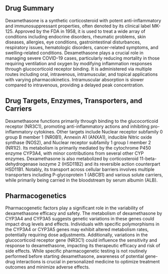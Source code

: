 ## Drug Summary
Dexamethasone is a synthetic corticosteroid with potent anti-inflammatory and immunosuppressant properties, often denoted by its clinical label MK-125. Approved by the FDA in 1958, it is used to treat a wide array of conditions including endocrine disorders, rheumatic problems, skin diseases, allergies, eye conditions, gastrointestinal disturbances, respiratory issues, hematologic disorders, cancer-related symptoms, and swelling-related conditions. Dexamethasone plays a crucial role in managing severe COVID-19 cases, particularly reducing mortality in those requiring ventilation and oxygen by modifying inflammation responses through glucocorticoid receptor binding. It is administered via multiple routes including oral, intravenous, intramuscular, and topical applications with varying pharmacokinetics. Intramuscular absorption is slower compared to intravenous, providing a delayed peak concentration.

## Drug Targets, Enzymes, Transporters, and Carriers
Dexamethasone functions primarily through binding to the glucocorticoid receptor (NR3C1), promoting anti-inflammatory actions and inhibiting pro-inflammatory cytokines. Other targets include Nuclear receptor subfamily 0 group B member 1 (NR0B1), Annexin A1 (ANXA1), inducible Nitric oxide synthase (NOS2), and Nuclear receptor subfamily 1 group I member 2 (NR1I2). Its metabolism is primarily mediated by the cytochrome P450 enzyme CYP3A4, with minor contributions from several other CYP enzymes. Dexamethasone is also metabolized by corticosteroid 11-beta-dehydrogenase isozyme 2 (HSD11B2) and its reversible action counterpart HSD11B1. Notably, its transport across cellular barriers involves multiple transporters including P-glycoprotein 1 (ABCB1) and various solute carriers, while primarily being carried in the bloodstream by serum albumin (ALB).

## Pharmacogenetics
Pharmacogenetic factors play a significant role in the variability of dexamethasone efficacy and safety. The metabolism of dexamethasone by CYP3A4 and CYP3A5 suggests genetic variations in these genes could impact drug levels and effects. Individuals with specific polymorphisms in the CYP3A4 or CYP3A5 genes may exhibit altered metabolism rates, potentially requiring dose adjustments. Additionally, variations in the glucocorticoid receptor gene (NR3C1) could influence the sensitivity and response to dexamethasone, impacting its therapeutic efficacy and risk of side effects. While specific pharmacogenetic testing is not routinely performed before starting dexamethasone, awareness of potential gene-drug interactions is crucial in personalized medicine to optimize treatment outcomes and minimize adverse effects.